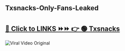 
 ## Txsnacks-Only-Fans-Leaked

# <h2><a href="https://clipsfans.com/Txsnacks&ref=git">🔗 Click to LINKS ⏩⏩ 👉 🟢 Txsnacks </a></h2>

<a href="https://clipsfans.com/Txsnacks&ref=git" rel="nofollow" data-target="animated-image.originalLink"><img src="https://i.ibb.co.com/xMMVF88/686577567.gif" alt="Viral Video Original" style="max-width: 100%; display: inline-block;" data-target="animated-image.originalImage"></a>
